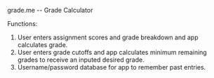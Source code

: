 grade.me -- Grade Calculator

Functions:
1) User enters assignment scores and grade breakdown and app calculates grade.
2) User enters grade cutoffs and app calculates minimum remaining grades to receive an inputed desired grade.
3) Username/password database for app to remember past entries.

